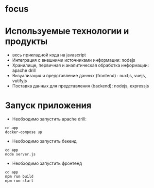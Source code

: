 # focus

# Используемые технологии и продукты
* весь прикладной кода на javascript
* Интеграция с внешними источниками информации: nodejs 
* Хранилище, первичная и аналитическая обработка информации: apache drill
* Визуализация и представление данных (frontend) : nuxtjs, vuejs, vutifyjs
* Поставка данных для представления (backend): nodejs, expressjs

# Запуск приложения
* Необходимо запустить apache drill:
```
cd app
docker-compose up
```
* Необходимо запустить бекенд
```
сd app
node server.js
```
* Необходимо запустить фронтенд
```
cd app
npm run build
npm run start
```
